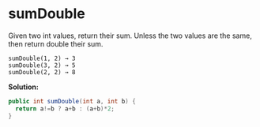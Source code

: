 # sumDouble

Given two int values, return their sum. Unless the two values are the same, then return double their sum.

```
sumDouble(1, 2) → 3
sumDouble(3, 2) → 5
sumDouble(2, 2) → 8
```

**Solution:**

```java
public int sumDouble(int a, int b) {
  return a!=b ? a+b : (a+b)*2;
}
```